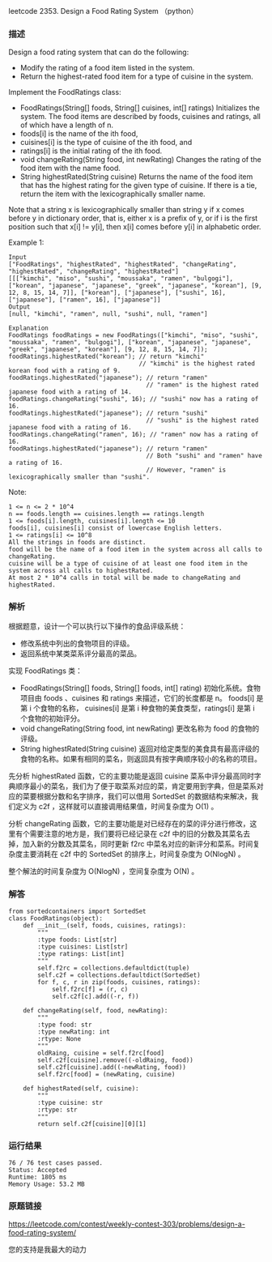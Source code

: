 leetcode 2353. Design a Food Rating System （python）




### 描述

Design a food rating system that can do the following:

* Modify the rating of a food item listed in the system.
* Return the highest-rated food item for a type of cuisine in the system.

Implement the FoodRatings class:

* FoodRatings(String[] foods, String[] cuisines, int[] ratings) Initializes the system. The food items are described by foods, cuisines and ratings, all of which have a length of n.
* foods[i] is the name of the ith food,
* cuisines[i] is the type of cuisine of the ith food, and
* ratings[i] is the initial rating of the ith food.
* void changeRating(String food, int newRating) Changes the rating of the food item with the name food.
* String highestRated(String cuisine) Returns the name of the food item that has the highest rating for the given type of cuisine. If there is a tie, return the item with the lexicographically smaller name.

Note that a string x is lexicographically smaller than string y if x comes before y in dictionary order, that is, either x is a prefix of y, or if i is the first position such that x[i] != y[i], then x[i] comes before y[i] in alphabetic order.



Example 1:


	Input
	["FoodRatings", "highestRated", "highestRated", "changeRating", "highestRated", "changeRating", "highestRated"]
	[[["kimchi", "miso", "sushi", "moussaka", "ramen", "bulgogi"], ["korean", "japanese", "japanese", "greek", "japanese", "korean"], [9, 12, 8, 15, 14, 7]], ["korean"], ["japanese"], ["sushi", 16], ["japanese"], ["ramen", 16], ["japanese"]]
	Output
	[null, "kimchi", "ramen", null, "sushi", null, "ramen"]
	
	Explanation
	FoodRatings foodRatings = new FoodRatings(["kimchi", "miso", "sushi", "moussaka", "ramen", "bulgogi"], ["korean", "japanese", "japanese", "greek", "japanese", "korean"], [9, 12, 8, 15, 14, 7]);
	foodRatings.highestRated("korean"); // return "kimchi"
	                                    // "kimchi" is the highest rated korean food with a rating of 9.
	foodRatings.highestRated("japanese"); // return "ramen"
	                                      // "ramen" is the highest rated japanese food with a rating of 14.
	foodRatings.changeRating("sushi", 16); // "sushi" now has a rating of 16.
	foodRatings.highestRated("japanese"); // return "sushi"
	                                      // "sushi" is the highest rated japanese food with a rating of 16.
	foodRatings.changeRating("ramen", 16); // "ramen" now has a rating of 16.
	foodRatings.highestRated("japanese"); // return "ramen"
	                                      // Both "sushi" and "ramen" have a rating of 16.
	                                      // However, "ramen" is lexicographically smaller than "sushi".
	




Note:

	1 <= n <= 2 * 10^4
	n == foods.length == cuisines.length == ratings.length
	1 <= foods[i].length, cuisines[i].length <= 10
	foods[i], cuisines[i] consist of lowercase English letters.
	1 <= ratings[i] <= 10^8
	All the strings in foods are distinct.
	food will be the name of a food item in the system across all calls to changeRating.
	cuisine will be a type of cuisine of at least one food item in the system across all calls to highestRated.
	At most 2 * 10^4 calls in total will be made to changeRating and highestRated.


### 解析

根据题意，设计一个可以执行以下操作的食品评级系统：

* 修改系统中列出的食物项目的评级。
* 返回系统中某类菜系评分最高的菜品。

实现 FoodRatings 类：

* FoodRatings(String[] foods, String[] foods, int[] rating) 初始化系统。食物项目由 foods 、cuisines 和 ratings 来描述，它们的长度都是 n。 foods[i] 是第 i 个食物的名称， cuisines[i] 是第 i 种食物的美食类型，ratings[i] 是第 i 个食物的初始评分。
* void changeRating(String food, int newRating) 更改名称为 food 的食物的评级。
* String highestRated(String cuisine) 返回对给定类型的美食具有最高评级的食物的名称。如果有相同的菜名，则返回具有按字典顺序较小的名称的项目。

先分析 highestRated 函数，它的主要功能是返回 cuisine 菜系中评分最高同时字典顺序最小的菜名，我们为了便于取菜系对应的菜，肯定要用到字典，但是菜系对应的菜要根据分数和名字排序，我们可以借用 SortedSet 的数据结构来解决，我们定义为 c2f ，这样就可以直接调用结果值，时间复杂度为 O(1) 。

分析 changeRating 函数，它的主要功能是对已经存在的菜的评分进行修改，这里有个需要注意的地方是，我们要将已经记录在 c2f 中的旧的分数及其菜名去掉，加入新的分数及其菜名，同时更新 f2rc 中菜名对应的新评分和菜系。时间复杂度主要消耗在 c2f 中的 SortedSet 的排序上，时间复杂度为 O(NlogN) 。

整个解法的时间复杂度为 O(NlogN) ，空间复杂度为 O(N) 。
### 解答

	from sortedcontainers import SortedSet
	class FoodRatings(object):
	    def __init__(self, foods, cuisines, ratings):
	        """
	        :type foods: List[str]
	        :type cuisines: List[str]
	        :type ratings: List[int]
	        """
	        self.f2rc = collections.defaultdict(tuple)
	        self.c2f = collections.defaultdict(SortedSet)
	        for f, c, r in zip(foods, cuisines, ratings):
	            self.f2rc[f] = (r, c)
	            self.c2f[c].add((-r, f))
	
	    def changeRating(self, food, newRating):
	        """
	        :type food: str
	        :type newRating: int
	        :rtype: None
	        """
	        oldRaing, cuisine = self.f2rc[food]
	        self.c2f[cuisine].remove((-oldRaing, food))
	        self.c2f[cuisine].add((-newRating, food))
	        self.f2rc[food] = (newRating, cuisine)
	
	    def highestRated(self, cuisine):
	        """
	        :type cuisine: str
	        :rtype: str
	        """
	        return self.c2f[cuisine][0][1]

### 运行结果

	76 / 76 test cases passed.
	Status: Accepted
	Runtime: 1805 ms
	Memory Usage: 53.2 MB

### 原题链接

https://leetcode.com/contest/weekly-contest-303/problems/design-a-food-rating-system/


您的支持是我最大的动力
